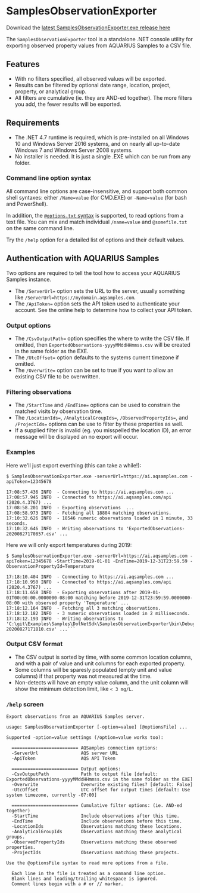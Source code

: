 ﻿# SamplesObservationExporter

Download the [latest SamplesObservationExporter.exe release here](../../../../../../releases/latest)

The `SamplesObservationExporter` tool is a standalone .NET console utility for exporting observed property values from AQUARIUS Samples to a CSV file.

## Features

- With no filters specified, all observed values will be exported.
- Results can be filtered by optional date range, location, project, property, or analytical group.
- All filters are cumulative (ie. they are AND-ed together). The more filters you add, the fewer results will be exported.

## Requirements

- The .NET 4.7 runtime is required, which is pre-installed on all Windows 10 and Windows Server 2016 systems, and on nearly all up-to-date Windows 7 and Windows Server 2008 systems.
- No installer is needed. It is just a single .EXE which can be run from any folder.

### Command line option syntax

All command line options are case-insensitive, and support both common shell syntaxes: either `/Name=value` (for CMD.EXE) or `-Name=value` (for bash and PowerShell).

In addition, the [`@options.txt` syntax](https://github.com/AquaticInformatics/examples/wiki/Common-command-line-options) is supported, to read options from a text file. You can mix and match individual `/name=value` and `@somefile.txt` on the same command line.

Try the `/help` option for a detailed list of options and their default values.

## Authentication with AQUARIUS Samples

Two options are required to tell the tool how to access your AQUARIUS Samples instance.

- The `/ServerUrl=` option sets the URL to the server, usually something like `/ServerUrl=https://mydomain.aqsamples.com`.
- The `/ApiToken=` option sets the API token used to authenticate your account. See the online help to determine how to collect your API token.

### Output options

- The `/CsvOutputPath=` option specifies the where to write the CSV file. If omitted, then `ExportedObservations-yyyyMMddHHmmss.csv` will be created in the same folder as the EXE.
- The `/UtcOffset=` option defaults to the systems current timezone if omitted.
- The `/Overwrite=` option can be set to true if you want to allow an existing CSV file to be overwritten.

### Filtering observations

- The `/StartTime` and `/EndTime=` options can be used to constrain the matched visits by observation time.
- The `/LocationIds=`, `/AnalyticalGroupIds=`, `/ObservedPropertyIds=`, and `/ProjectIds=` options can be use to filter by these properties as well.
- If a supplied filter is invalid (eg. you misspelled the location ID), an error message will be displayed an no export will occur.

### Examples

Here we'll just export everthing (this can take a while!):

```
$ SamplesObservationExporter.exe -serverUrl=https://ai.aqsamples.com -apiToken=12345678

17:08:57.436 INFO  - Connecting to https://ai.aqsamples.com ...
17:08:57.945 INFO  - Connected to https://ai.aqsamples.com/api (2020.4.3767) ...
17:08:58.201 INFO  - Exporting observations  ...
17:08:58.973 INFO  - Fetching all 18804 matching observations.
17:10:32.626 INFO  - 18546 numeric observations loaded in 1 minute, 33 seconds.
17:10:32.646 INFO  - Writing observations to 'ExportedObservations-20200827170857.csv' ...
```

Here we will only export temperatures during 2019:

```
$ SamplesObservationExporter.exe -serverUrl=https://ai.aqsamples.com -apiToken=12345678 -StartTime=2019-01-01 -EndTime=2019-12-31T23:59.59 -ObservationPropertyId=Temperature

17:18:10.404 INFO  - Connecting to https://ai.aqsamples.com ...
17:18:10.950 INFO  - Connected to https://ai.aqsamples.com/api (2020.4.3767) ...
17:18:11.658 INFO  - Exporting observations after 2019-01-01T00:00:00.0000000-08:00 matching before 2019-12-31T23:59:59.0000000-08:00 with observed property 'Temperature' ...
17:18:12.164 INFO  - Fetching all 3 matching observations.
17:18:12.182 INFO  - 3 numeric observations loaded in 2 milliseconds.
17:18:12.193 INFO  - Writing observations to 'C:\git\Examples\Samples\DotNetSdk\SamplesObservationExporter\bin\Debug\ExportedObservations-20200827171810.csv' ...```
```

### Output CSV format

- The CSV output is sorted by time, with some common location columns, and with a pair of value and unit columns for each exported property.
- Some columns will be sparesly populated (empty unit and value columns) if that property was not measured at the time.
- Non-detects will have an empty value column, and the unit column will show the minimum detection limit, like `< 3 mg/L`.

### `/help` screen

```
Export observations from an AQUARIUS Samples server.

usage: SamplesObservationExporter [-option=value] [@optionsFile] ...

Supported -option=value settings (/option=value works too):

  ========================= AQSamples connection options:
  -ServerUrl                AQS server URL
  -ApiToken                 AQS API Token

  ========================= Output options:
  -CsvOutputPath            Path to output file [default: ExportedObservations-yyyyMMddHHmmss.csv in the same folder as the EXE]
  -Overwrite                Overwrite existing files? [default: False]
  -UtcOffset                UTC offset for output times [default: Use system timezone, currently -07:00]

  ========================= Cumulative filter options: (ie. AND-ed together)
  -StartTime                Include observations after this time.
  -EndTime                  Include observations before this time.
  -LocationIds              Observations matching these locations.
  -AnalyticalGroupIds       Observations matching these analytical groups.
  -ObservedPropertyIds      Observations matching these observed properties.
  -ProjectIds               Observations matching these projects.

Use the @optionsFile syntax to read more options from a file.

  Each line in the file is treated as a command line option.
  Blank lines and leading/trailing whitespace is ignored.
  Comment lines begin with a # or // marker.
```